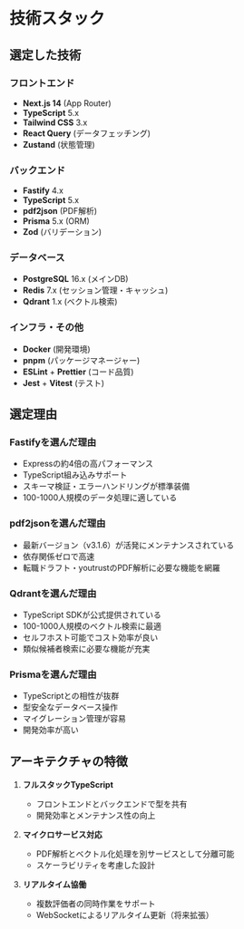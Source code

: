 # 技術スタック

## 選定した技術

### フロントエンド
- **Next.js 14** (App Router)
- **TypeScript** 5.x
- **Tailwind CSS** 3.x
- **React Query** (データフェッチング)
- **Zustand** (状態管理)

### バックエンド
- **Fastify** 4.x
- **TypeScript** 5.x
- **pdf2json** (PDF解析)
- **Prisma** 5.x (ORM)
- **Zod** (バリデーション)

### データベース
- **PostgreSQL** 16.x (メインDB)
- **Redis** 7.x (セッション管理・キャッシュ)
- **Qdrant** 1.x (ベクトル検索)

### インフラ・その他
- **Docker** (開発環境)
- **pnpm** (パッケージマネージャー)
- **ESLint** + **Prettier** (コード品質)
- **Jest** + **Vitest** (テスト)

## 選定理由

### Fastifyを選んだ理由
- Expressの約4倍の高パフォーマンス
- TypeScript組み込みサポート
- スキーマ検証・エラーハンドリングが標準装備
- 100-1000人規模のデータ処理に適している

### pdf2jsonを選んだ理由
- 最新バージョン（v3.1.6）が活発にメンテナンスされている
- 依存関係ゼロで高速
- 転職ドラフト・youtrustのPDF解析に必要な機能を網羅

### Qdrantを選んだ理由
- TypeScript SDKが公式提供されている
- 100-1000人規模のベクトル検索に最適
- セルフホスト可能でコスト効率が良い
- 類似候補者検索に必要な機能が充実

### Prismaを選んだ理由
- TypeScriptとの相性が抜群
- 型安全なデータベース操作
- マイグレーション管理が容易
- 開発効率が高い

## アーキテクチャの特徴

1. **フルスタックTypeScript**
   - フロントエンドとバックエンドで型を共有
   - 開発効率とメンテナンス性の向上

2. **マイクロサービス対応**
   - PDF解析とベクトル化処理を別サービスとして分離可能
   - スケーラビリティを考慮した設計

3. **リアルタイム協働**
   - 複数評価者の同時作業をサポート
   - WebSocketによるリアルタイム更新（将来拡張）